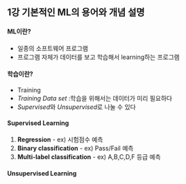 ## 1강 기본적인 ML의 용어와 개념 설명

#### ML이란?
- 일종의 소프트웨어 프로그램
- 프로그램 자체가 데이터를 보고 학습해서 learning하는 프로그램

#### 학습이란?
- Training
- <i>Training Data set</i> :학습을 위해서는 데이터가 미리 필요하다
- <i>Supervised</i>와 <i>Unsupervised</i>로 나눌 수 있다

#### Supervised Learning
1) <b>Regression</b> - ex) 시험점수 예측
2) <b>Binary classification</b> - ex) Pass/Fail 예측
3) <b>Multi-label classification</b> - ex) A,B,C,D,F 등급 예측

####  Unsupervised Learning
